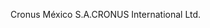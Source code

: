 <span data-ttu-id="fab60-101">Cronus México S.A.</span><span class="sxs-lookup"><span data-stu-id="fab60-101">CRONUS International Ltd.</span></span>
